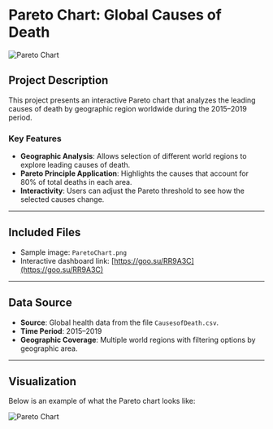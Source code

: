 # Pareto Chart: Global Causes of Death

![Pareto Chart](ParetoChart.png)

## Project Description
This project presents an interactive Pareto chart that analyzes the leading causes of death by geographic region worldwide during the 2015–2019 period.

### Key Features
- **Geographic Analysis**: Allows selection of different world regions to explore leading causes of death.
- **Pareto Principle Application**: Highlights the causes that account for 80% of total deaths in each area.
- **Interactivity**: Users can adjust the Pareto threshold to see how the selected causes change.

---

## Included Files
- Sample image: `ParetoChart.png`  
- Interactive dashboard link: [https://goo.su/RR9A3C](https://goo.su/RR9A3C)

---

## Data Source
- **Source**: Global health data from the file `CausesofDeath.csv`.  
- **Time Period**: 2015–2019  
- **Geographic Coverage**: Multiple world regions with filtering options by geographic area.

---

## Visualization
Below is an example of what the Pareto chart looks like:

![Pareto Chart](ParetoChart.png)
